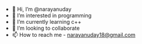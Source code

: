 - 👋 Hi, I’m @narayanuday
- 👀 I’m interested in programming
- 🌱 I’m currently learning c++
- 💞️ I’m looking to collaborate 
- 📫 How to reach me - narayanuday18@gmail.com

<!---
narayanuday/narayanuday is a ✨ special ✨ repository because its `README.md` (this file) appears on your GitHub profile.
You can click the Preview link to take a look at your changes.
--->
